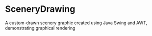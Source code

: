 # SceneryDrawing
A custom-drawn scenery graphic created using Java Swing and AWT, demonstrating graphical rendering
